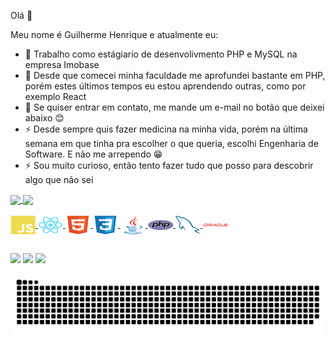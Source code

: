 Olá 👋

Meu nome é Guilherme Henrique e atualmente eu:

- 🔭 Trabalho como estágiario de desenvolivmento PHP e MySQL na empresa Imobase
- 🌱 Desde que comecei minha faculdade me aprofundei bastante em PHP, porém estes últimos tempos eu estou aprendendo outras, como por exemplo React
- 💬 Se quiser entrar em contato, me mande um e-mail no botão que deixei abaixo 😊 
- ⚡ Desde sempre quis fazer medicina na minha vida, porém na última semana em que tinha pra escolher o que queria, escolhi Engenharia de Software. E não me arrependo 😁
- ⚡ Sou muito curioso, então tento fazer tudo que posso para descobrir algo que não sei

 <div>
  <a href="https://github.com/ghps2704">
  <img height="180em"   align="center" src="https://github-readme-stats.vercel.app/api?username=ghps2704&show_icons=true&theme=radical&include_all_commits=true&count_private=true"/>
  <img height="180em"  align="center" src="https://github-readme-stats.vercel.app/api/top-langs/?username=ghps2704&layout=compact&langs_count=7&theme=radical" />
</div>

<div>
</div>
 <div style="display: inline_block"><br>
  <img align="center" alt="Gui-Js" height="30" width="40" src="https://raw.githubusercontent.com/devicons/devicon/master/icons/javascript/javascript-plain.svg">
  <img align="center" alt="Gui-React" height="30" width="40" src="https://raw.githubusercontent.com/devicons/devicon/master/icons/react/react-original.svg">
  <img align="center" alt="Gui-HTML" height="30" width="40" src="https://raw.githubusercontent.com/devicons/devicon/master/icons/html5/html5-original.svg">
  <img align="center" alt="Gui-CSS" height="30" width="40" src="https://raw.githubusercontent.com/devicons/devicon/master/icons/css3/css3-original.svg">
  <img align="center" alt="Gui-JAVA" height="30" width="40" src="https://raw.githubusercontent.com/devicons/devicon/master/icons/java/java-original.svg">
  <img align="center" alt="Gui-PHP" height="30" width="40" src="https://raw.githubusercontent.com/devicons/devicon/master/icons/php/php-original.svg">
  <img align="center" alt="Gui-SQL" height="30" width="40" src="https://raw.githubusercontent.com/devicons/devicon/master/icons/mysql/mysql-original.svg">
  <img align="center" alt="Gui-ORACLE" height="30" width="40" src="https://raw.githubusercontent.com/devicons/devicon/master/icons/oracle/oracle-original.svg">
</div>

  ##

  <a href="https://instagram.com/gui_hps" target="_blank"><img src="https://img.shields.io/badge/-Instagram-%23E4405F?style=for-the-badge&logo=instagram&logoColor=white" target="_blank"></a>
  <a href = "mailto:gpersuhn2704@gmail.com"><img src="https://img.shields.io/badge/-Gmail-%23333?style=for-the-badge&logo=gmail&logoColor=white" target="_blank"></a>
  <a href="https://www.linkedin.com/in/guilherme-henrique-2a1999218" target="_blank"><img src="https://img.shields.io/badge/-LinkedIn-%230077B5?style=for-the-badge&logo=linkedin&logoColor=white" target="_blank"></a> 
  
  ![Snake animation](https://github.com/ellen2121/ellen2121/blob/output/github-contribution-grid-snake.svg)
</div>

